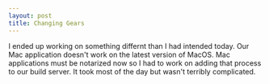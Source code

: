 ```yaml
---
layout: post
title: Changing Gears
---
```


I ended up working on something differnt than I had intended today. Our Mac application
doesn't work on the latest version of MacOS. Mac applications must be notarized now so I had
to work on adding that process to our build server. It took most of the day but wasn't
terribly complicated.
